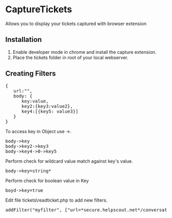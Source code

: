 # CaptureTickets
Allows you to display your tickets captured with browser extension

<h2>Installation</h2>

1. Enable developer mode in chrome and install the capture extension.
2. Place the tickets folder in root of your local webserver.

<h2>Creating Filters</h2>

<pre>
{
   url:"",
   body: {
      key:value,
      key2:{key3:value2},
      key4:[{key5: value3}]
   }
}
</pre>

To access key in Object use ->.

<pre>
body->key
body->key2->key3
body->key4->0->key5
</pre>

Perform check for wildcard value match against key's value. 

<pre>body->key=string*</pre>

Perform check for boolean value in Key

<pre>boyd->key=true</pre>


Edit file tickets\readticket.php to add new filters.

<pre>addFilter("myfilter", ["url=*secure.helpscout.net*/conversations/*reply/", "body->ticketID"]);</pre>
